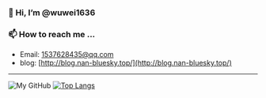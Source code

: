 ### 👋 Hi, I’m @wuwei1636

### 📫 How to reach me ...
-  Email: 1537628435@qq.com
-  blog:  [http://blog.nan-bluesky.top/](http://blog.nan-bluesky.top/)
<!---
wuwei1636/wuwei1636 is a ✨ special ✨ repository because its `README.md` (this file) appears on your GitHub profile.
You can click the Preview link to take a look at your changes.
--->
-------
![My GitHub](https://github-readme-stats.vercel.app/api?username=wuwei1636&hide=contribs&show_icons=true&theme=transparent)
[![Top Langs](https://github-readme-stats.vercel.app/api/top-langs/?username=wuwei1636&layout=compact&theme=transparent)](https://github.com/wuwei1636/github-readme-stats)
